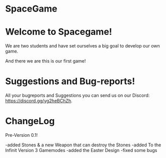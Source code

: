 # SpaceGame

# Welcome to Spacegame!

We are two students and have set ourselves a big goal to develop our own game.

And there we are this is our first game!

# Suggestions and Bug-reports!

All your bugreports and Suggestions you can send us on our Discord: https://discord.gg/yg2heBChZh. 

# ChangeLog

Pre-Version 0.1!

-added Stones & a new Weapon that can destroy the Stones
-added To the Infinit Version  3 Gamemodes 
-added the Easter Design
-fixed some bugs
